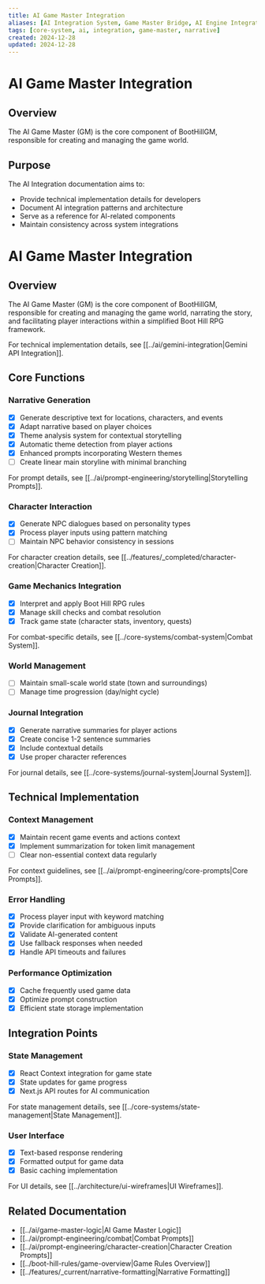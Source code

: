 ```yaml
---
title: AI Game Master Integration
aliases: [AI Integration System, Game Master Bridge, AI Engine Integration]
tags: [core-system, ai, integration, game-master, narrative]
created: 2024-12-28
updated: 2024-12-28
---
```


# AI Game Master Integration

## Overview
The AI Game Master (GM) is the core component of BootHillGM, responsible for creating and managing the game world.

## Purpose
The AI Integration documentation aims to:
- Provide technical implementation details for developers
- Document AI integration patterns and architecture
- Serve as a reference for AI-related components
- Maintain consistency across system integrations

# AI Game Master Integration

## Overview
The AI Game Master (GM) is the core component of BootHillGM, responsible for creating and managing the game world, narrating the story, and facilitating player interactions within a simplified Boot Hill RPG framework.

For technical implementation details, see [[../ai/gemini-integration|Gemini API Integration]].

## Core Functions

### Narrative Generation
- [x] Generate descriptive text for locations, characters, and events
- [x] Adapt narrative based on player choices
- [x] Theme analysis system for contextual storytelling
- [x] Automatic theme detection from player actions
- [x] Enhanced prompts incorporating Western themes
- [ ] Create linear main storyline with minimal branching

For prompt details, see [[../ai/prompt-engineering/storytelling|Storytelling Prompts]].

### Character Interaction
- [x] Generate NPC dialogues based on personality types
- [x] Process player inputs using pattern matching
- [ ] Maintain NPC behavior consistency in sessions

For character creation details, see [[../features/_completed/character-creation|Character Creation]].

### Game Mechanics Integration
- [x] Interpret and apply Boot Hill RPG rules
- [x] Manage skill checks and combat resolution
- [x] Track game state (character stats, inventory, quests)

For combat-specific details, see [[../core-systems/combat-system|Combat System]].

### World Management
- [ ] Maintain small-scale world state (town and surroundings)
- [ ] Manage time progression (day/night cycle)

### Journal Integration
- [x] Generate narrative summaries for player actions
- [x] Create concise 1-2 sentence summaries
- [x] Include contextual details
- [x] Use proper character references

For journal details, see [[../core-systems/journal-system|Journal System]].

## Technical Implementation

### Context Management
- [x] Maintain recent game events and actions context
- [x] Implement summarization for token limit management
- [ ] Clear non-essential context data regularly

For context guidelines, see [[../ai/prompt-engineering/core-prompts|Core Prompts]].

### Error Handling
- [x] Process player input with keyword matching
- [x] Provide clarification for ambiguous inputs
- [x] Validate AI-generated content
- [x] Use fallback responses when needed
- [x] Handle API timeouts and failures

### Performance Optimization
- [x] Cache frequently used game data
- [x] Optimize prompt construction
- [x] Efficient state storage implementation

## Integration Points

### State Management
- [x] React Context integration for game state
- [x] State updates for game progress
- [x] Next.js API routes for AI communication

For state management details, see [[../core-systems/state-management|State Management]].

### User Interface
- [x] Text-based response rendering
- [x] Formatted output for game data
- [x] Basic caching implementation

For UI details, see [[../architecture/ui-wireframes|UI Wireframes]].

## Related Documentation
- [[../ai/game-master-logic|AI Game Master Logic]]
- [[../ai/prompt-engineering/combat|Combat Prompts]]
- [[../ai/prompt-engineering/character-creation|Character Creation Prompts]]
- [[../boot-hill-rules/game-overview|Game Rules Overview]]
- [[../features/_current/narrative-formatting|Narrative Formatting]]
